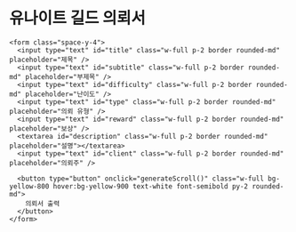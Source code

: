 <!DOCTYPE html>
<html lang="ko">
<head>
  <meta charset="UTF-8" />
  <title>유나이트 길드 의뢰서</title>
  <script src="https://cdn.tailwindcss.com"></script>
  <style>
    @font-face {
      font-family: 'NanumMyeongjo';
      src: url('https://cdn.jsdelivr.net/gh/projectnoonnu/noonfonts_2107@1.1/NanumMyeongjo.woff') format('woff');
      font-weight: normal;
      font-style: normal;
    }
    @import url('https://fonts.googleapis.com/css2?family=Great+Vibes&display=swap');

    body {
      background-color: #fef9f0;
      font-family: 'NanumMyeongjo', serif;
    }

    .scroll-output {
      position: relative;
      width: 600px;
      height: 850px;
      margin: auto;
      background-image: url('https://i.imgur.com/gjqVZsY.png'); /* 새 배경 이미지 적용 */
      background-size: cover;
      background-repeat: no-repeat;
      background-position: center;
      padding: 50px;
      color: #2f1b0c;
    }

    .scroll-output .field {
      position: absolute;
    }

    .title { top: 130px; left: 130px; font-size: 28px; font-weight: bold; }
    .subtitle { top: 180px; left: 135px; font-size: 16px; }
    .difficulty { top: 190px; right: 100px; font-size: 16px; }
    .reward { top: 300px; left: 100px; font-size: 16px; }
    .type { top: 330px; left: 100px; font-size: 16px; }
    .description { top: 370px; left: 100px; width: 400px; font-size: 16px; line-height: 1.5; }
    .client-box {
      bottom: 90px; left: 50px;
      font-size: 18px;
      display: flex;
      align-items: center;
      gap: 15px;
    }

    .signature {
      font-family: 'Great Vibes', cursive;
      font-size: 24px;
      color: #5e1d10;
    }

    .seal {
      width: 60px;
      height: auto;
    }
  </style>
</head>
<body class="p-6">

  <div class="max-w-2xl mx-auto bg-white rounded-xl p-6 shadow-lg space-y-4">
    <h1 class="text-3xl font-bold text-center text-yellow-900 mb-4">유나이트 길드 의뢰서</h1>

    <form class="space-y-4">
      <input type="text" id="title" class="w-full p-2 border rounded-md" placeholder="제목" />
      <input type="text" id="subtitle" class="w-full p-2 border rounded-md" placeholder="부제목" />
      <input type="text" id="difficulty" class="w-full p-2 border rounded-md" placeholder="난이도" />
      <input type="text" id="type" class="w-full p-2 border rounded-md" placeholder="의뢰 유형" />
      <input type="text" id="reward" class="w-full p-2 border rounded-md" placeholder="보상" />
      <textarea id="description" class="w-full p-2 border rounded-md" placeholder="설명"></textarea>
      <input type="text" id="client" class="w-full p-2 border rounded-md" placeholder="의뢰주" />

      <button type="button" onclick="generateScroll()" class="w-full bg-yellow-800 hover:bg-yellow-900 text-white font-semibold py-2 rounded-md">
        의뢰서 출력
      </button>
    </form>
  </div>

  <script>
    function generateScroll() {
      const title = document.getElementById('title').value;
      const subtitle = document.getElementById('subtitle').value;
      const difficulty = document.getElementById('difficulty').value;
      const reward = document.getElementById('reward').value;
      const type = document.getElementById('type').value;
      const description = document.getElementById('description').value;
      const client = document.getElementById('client').value;

      const scroll = document.createElement('div');
      scroll.className = 'scroll-output';

      scroll.innerHTML = `
        <div class="field title">${title}</div>
        <div class="field subtitle">${subtitle}</div>
        <div class="field difficulty">${difficulty}</div>
        <div class="field reward">${reward}</div>
        <div class="field type">${type}</div>
        <div class="field description">${description}</div>
        <div class="field client-box">
          <span class="signature">${client}</span>
          <span class="signature">Unite</span>
          <img src="https://upload.wikimedia.org/wikipedia/commons/9/94/Wax_Seal_Red.png" class="seal" />
        </div>
      `;

      const existing = document.getElementById('scroll-container');
      if (existing) existing.remove();

      const container = document.createElement('div');
      container.id = 'scroll-container';
      container.className = 'mt-10 flex justify-center';
      container.appendChild(scroll);
      document.body.appendChild(container);
    }
  </script>
</body>
</html>
